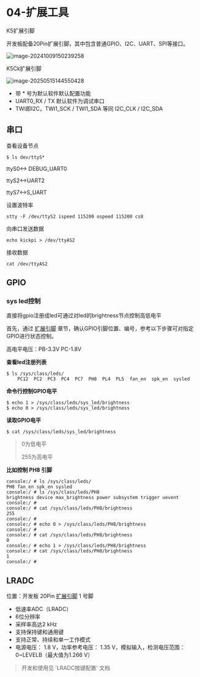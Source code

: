 # 04-扩展工具

K5扩展引脚 

开发板配备20Pin扩展引脚，其中包含普通GPIO、I2C、UART、SPI等接口。

![image-20241009150239258](http://tanzhtanzh.oss-cn-shenzhen.aliyuncs.com/img/image-20241009150239258.png)

K5Ck扩展引脚

![image-20250515144550428](http://tanzhtanzh.oss-cn-shenzhen.aliyuncs.com/img/image-20250515144550428.png)

* 带 * 号为默认软件默认配置功能
* UART0_RX / TX  默认软件为调试串口
* TWI即I2C，TWI1_SCK / TWI1_SDA 等同 I2C_CLK / I2C_SDA



## 串口

查看设备节点

```
$ ls dev/ttyS*
```

ttyS0<-> DEBUG_UART0

ttyS2<->UART2

ttyS7<->S_UART

设置波特率

``` 
stty -F /dev/ttyS2 ispeed 115200 ospeed 115200 cs8
```

向串口发送数据

``` shell
echo kickpi > /dev/ttyAS2
```

接收数据

``` shell
cat /dev/ttyAS2 
```



## GPIO

### sys led控制

直接将gpio注册成led可通过对led的brightness节点控制高低电平

首先，通过 [扩展引脚](#扩展引脚) 章节，确认GPIO引脚位置、编号，参考以下步骤可对指定GPIO进行状态控制。

高电平电压：PB-3.3V PC-1.8V

**查看led注册列表**

```
$ ls /sys/class/leds/
	PC12  PC2  PC3  PC4  PC7  PH8  PL4  PL5  fan_en  spk_en  sysled
```



**命令行控制GPIO电平**

```
$ echo 1 > /sys/class/leds/sys_led/brightness
$ echo 0 > /sys/class/leds/sys_led/brightness
```



**读取GPIO电平**

```
$ cat /sys/class/leds/sys_led/brightness
```

> 0为低电平
>
> 255为高电平

**比如控制 PH8 引脚**

```shell
console:/ # ls /sys/class/leds/
PH8 fan_en spk_en sysled
console:/ # ls /sys/class/leds/PH8
brightness device max_brightness power subsystem trigger uevent
console:/ #
console:/ # cat /sys/class/leds/PH8/brightness
255
console:/ #
console:/ # echo 0 > /sys/class/leds/PH8/brightness
console:/ #
console:/ # cat /sys/class/leds/PH8/brightness
0
console:/ # echo 1 > /sys/class/leds/PH8/brightness
console:/ # cat /sys/class/leds/PH8/brightness
1
console:/ #
```







## LRADC

位置：开发板 20Pin [扩展引脚](扩展引脚) 1 号脚

* 低速率ADC（LRADC）
* 6位分辨率
* 采样率高达2 kHz
* 支持保持键和通用键
* 支持正常、持续和单一工作模式
* 电源电压： 1.8 V，功率参考电压： 1.35 V，模拟输入，检测电压范围：0~LEVELB（最大值为1.266 V）

>开发和使用见 'LRADC按键配置' 文档